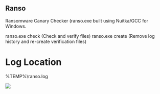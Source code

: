 ## Ranso
Ransomware Canary Checker
(ranso.exe built using Nuitka/GCC for Windows. 

ranso.exe check (Check and verify files)
ranso.exe create (Remove log history and re-create verification files)

# Log Location
%TEMP%\ranso.log 



![](https://nabyte.com/imgs/49bdd383b24a710b6b4d6654f0e987ee88ef7b56Capture.png)
